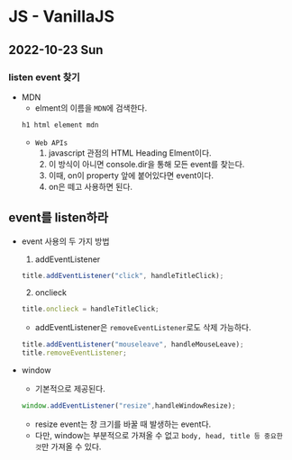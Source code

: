 # JS - VanillaJS
## 2022-10-23 Sun

### listen event 찾기

* MDN
  - elment의 이름을 `MDN`에 검색한다.
  ```javascript
  h1 html element mdn
  ```
  - `Web APIs`
    1. javascript 관점의 HTML Heading Elment이다.
    2. 이 방식이 아니면 console.dir을 통해 모든 event를 찾는다.
    3. 이때, on이 property 앞에 붙어있다면 event이다.
    4. on은 떼고 사용하면 된다.

## event를 listen하라

* event 사용의 두 가지 방법
  1. addEventListener
  ```javascript
  title.addEventListener("click", handleTitleClick);
  ```
  2. onclieck
  ```javascript
  title.onclieck = handleTitleClick;
  ```
  - addEventListener은 `removeEventListener`로도 삭제 가능하다.
  ```javascript
  title.addEventListener("mouseleave", handleMouseLeave);
  title.removeEventListener;
  ```

* window
  - 기본적으로 제공된다.
  ```javascript
  window.addEventListener("resize",handleWindowResize);
  ```
  - resize event는 창 크기를 바꿀 때 발생하는 event다.
  - 다만, window는 부분적으로 가져올 수 없고 `body, head, title 등 중요한 것`만 가져올 수 있다.